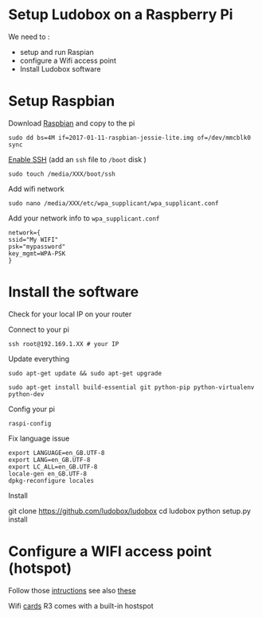 # Setup Ludobox on a Raspberry Pi

We need to :

- setup and run Raspian
- configure a Wifi access point  
- Install Ludobox software


# Setup Raspbian

Download [Raspbian](https://www.raspberrypi.org/downloads/raspbian/) and copy to the pi

    sudo dd bs=4M if=2017-01-11-raspbian-jessie-lite.img of=/dev/mmcblk0
    sync


[Enable SSH](https://www.raspberrypi.org/documentation/remote-access/ssh/) (add an `ssh` file to `/boot` disk )

    sudo touch /media/XXX/boot/ssh

Add wifi network

    sudo nano /media/XXX/etc/wpa_supplicant/wpa_supplicant.conf

Add your network info to `wpa_supplicant.conf`

    network={
    ssid="My WIFI"
    psk="mypassword"
    key_mgmt=WPA-PSK
    }

# Install the software

Check for your local IP on your router

Connect to your pi

    ssh root@192.169.1.XX # your IP

Update everything

    sudo apt-get update && sudo apt-get upgrade

    sudo apt-get install build-essential git python-pip python-virtualenv python-dev


Config your pi

    raspi-config

Fix language issue

    export LANGUAGE=en_GB.UTF-8
    export LANG=en_GB.UTF-8
    export LC_ALL=en_GB.UTF-8
    locale-gen en_GB.UTF-8
    dpkg-reconfigure locales

Install

  git clone https://github.com/ludobox/ludobox
  cd ludobox
  python setup.py install



# Configure a WIFI access point (hotspot)

Follow those [intructions](https://cdn-learn.adafruit.com/downloads/pdf/setting-up-a-raspberry-pi-as-a-wifi-access-point.pdf)
see also [these](http://elinux.org/RPI-Wireless-Hotspot)  

Wifi [cards](https://www.raspberrypi.org/forums/viewtopic.php?f=36&t=76604)
R3 comes with a built-in hostspot
